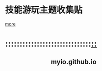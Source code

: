 # 技能游玩主题收集贴
[more](https://myngy.github.io/)  <br />
# ::::::::::::::::::::::::::::::[::](https://github.com/myio/myio.github.io/edit/master/README.md)

##                               myio.github.io
